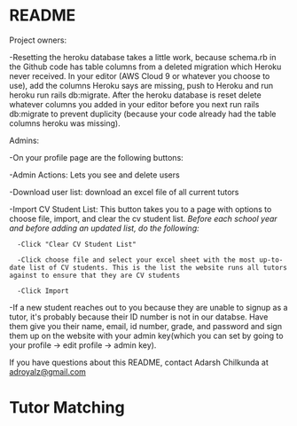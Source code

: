 # README
Project owners:

-Resetting the heroku database takes a little work, because schema.rb in the Github code has table columns from a deleted migration which Heroku never received. In your editor (AWS Cloud 9 or whatever you choose to use), add the columns Heroku says are missing, push to Heroku and run heroku run rails db:migrate. After the heroku database is reset delete whatever columns you added in your editor before you next run rails db:migrate to prevent duplicity (because your code already had the table columns heroku was missing).

Admins:

-On your profile page are the following buttons:

  -Admin Actions: Lets you see and delete users
  
  -Download user list: download an excel file of all current tutors
  
  -Import CV Student List: This button takes you to a page with options to choose file, import, and clear the cv student list. *Before        each school year and before adding an updated list, do the following:*
  
      -Click "Clear CV Student List"
      
      -Click choose file and select your excel sheet with the most up-to-date list of CV students. This is the list the website runs all tutors against to ensure that they are CV students
      
      -Click Import
      
-If a new student reaches out to you because they are unable to signup as a tutor, it's probably because their ID number is not in our databse. Have them give you their name, email, id number, grade, and password and sign them up on the website with your admin key(which you can set by going to your profile -> edit profile -> admin key).

If you have questions about this README, contact Adarsh Chilkunda at adroyalz@gmail.com
# Tutor Matching
